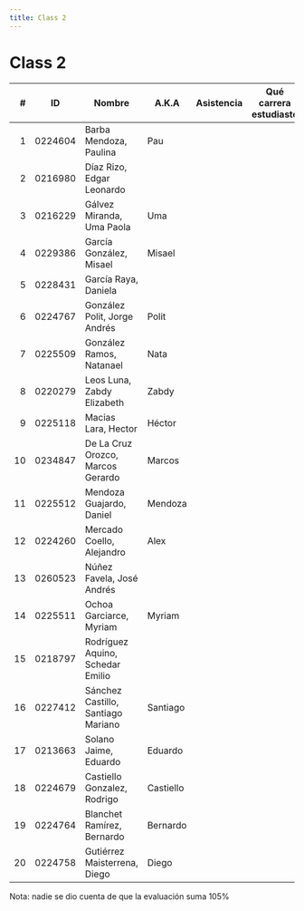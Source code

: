 ```yaml
---
title: Class 2
---
```

Class 2
=======

|  # | ID      | Nombre                             | A.K.A     | Asistencia | Qué carrera estudiaste |
|---:|---------|------------------------------------|-----------|------------|------------------------|
|  1 | 0224604 | Barba Mendoza, Paulina             | Pau       |            |                        |
|  2 | 0216980 | Díaz Rizo, Edgar Leonardo          |           |            |                        | 
|  3 | 0216229 | Gálvez Miranda, Uma Paola          | Uma       |            |                        | 
|  4 | 0229386 | García González, Misael            | Misael    |            |                        |
|  5 | 0228431 | García Raya, Daniela               |           |            |                        |
|  6 | 0224767 | González Polit, Jorge Andrés       | Polit     |            |                        | 
|  7 | 0225509 | González Ramos, Natanael           | Nata      |            |                        | 
|  8 | 0220279 | Leos Luna, Zabdy Elizabeth         | Zabdy     |            |                        |
|  9 | 0225118 | Macias Lara, Hector                | Héctor    |            |                        |
| 10 | 0234847 | De La Cruz Orozco, Marcos Gerardo  | Marcos    |            |                        |
| 11 | 0225512 | Mendoza Guajardo, Daniel           | Mendoza   |            |                        |
| 12 | 0224260 | Mercado Coello, Alejandro          | Alex      |            |                        | 
| 13 | 0260523 | Núñez Favela, José Andrés          |           |            |                        |
| 14 | 0225511 | Ochoa Garciarce, Myriam            | Myriam    |            |                        | 
| 15 | 0218797 | Rodríguez Aquino, Schedar Emilio   |           |            |                        | 
| 16 | 0227412 | Sánchez Castillo, Santiago Mariano | Santiago  |            |                        |
| 17 | 0213663 | Solano Jaime, Eduardo              | Eduardo   |            |                        |
| 18 | 0224679 | Castiello Gonzalez, Rodrigo        | Castiello |            |                        |
| 19 | 0224764 | Blanchet Ramírez, Bernardo         | Bernardo  |            |                        |
| 20 | 0224758 | Gutiérrez Maisterrena, Diego       | Diego     |            |                        |

Nota: nadie se dio cuenta de que la evaluación suma 105%

